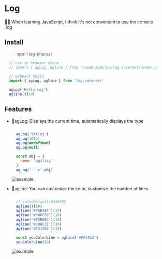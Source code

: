 # Log

<p>💁🏻 When learning JavaScript, I think it's not convenient to use the console .log</p>

## Install

> npm i log-interest

```js
  // use in browser alone 
  // import { agLog, agline } from '/node_modules/log-interest/index.js'
  
  // webpack build
  import { agLog, agline } from 'log-interest'

  agLog('Hello Log')
  agline()(10)
```

## Features

- 💭agLog: Displays the current time, automatically displays the type

  ```js

    agLog('String')
    agLog(1013)
    agLog(undefined)
    agLog(null)

    const obj = {
      name: 'agility'
    }
    agLog('--->',obj)

  ```
  ![example](https://github.com/Agility6/Agility6.github.io/blob/main/content/assets/other/Snipaste_2022-11-02_01-32-09.png)

- 🧵agline: You can customize the color, customize the number of lines

  ```js

    // colorDefault:#13678A
    agline()(10)
    agline('#7AB3BF')(10)
    agline('#308C58')(10)
    agline('#F2BE5C')(10)
    agline('#D98E32')(10)
    agline('#731702')(10)

    const youColorLine = agline('#FF5A33')
    youColorLine(10)

  ```
  ![example](https://github.com/Agility6/Agility6.github.io/blob/main/content/assets/other/lineColorEx.png)